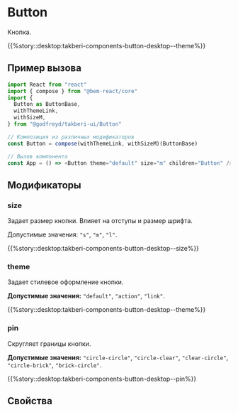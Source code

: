 # Button

Кнопка.

{{%story::desktop:takberi-components-button-desktop--theme%}}

## Пример вызова

```js
import React from "react"
import { compose } from "@bem-react/core"
import {
  Button as ButtonBase,
  withThemeLink,
  withSizeM,
} from "@godfreyd/takberi-ui/Button"

// Композиция из различных модификаторов
const Button = compose(withThemeLink, withSizeM)(ButtonBase)

// Вызов компонента
const App = () => <Button theme="default" size="m" children="Button" />
```

## Модификаторы

### size

Задает размер кнопки. Влияет на отступы и размер шрифта.

Допустимые значения: `"s"`, `"m"`, `"l"`.

{{%story::desktop:takberi-components-button-desktop--size%}}

### theme

Задает стилевое оформление кнопки.

**Допустимые значения:** `"default"`, `"action"`, `"link"`.

{{%story::desktop:takberi-components-button-desktop--theme%}}

### pin

Скругляет границы кнопки.

**Допустимые значения:** `"circle-circle"`, `"circle-clear"`, `"clear-circle"`, `"circle-brick"`, `"brick-circle"`.

{{%story::desktop:takberi-components-button-desktop--pin%}}

## Свойства
